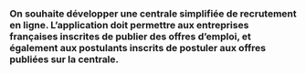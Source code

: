 <h3>On souhaite développer une centrale simplifiée de recrutement en ligne. L’application doit 
permettre aux entreprises françaises inscrites de publier des offres d’emploi, et également aux 
postulants inscrits de postuler aux offres publiées sur la centrale. </h3>
